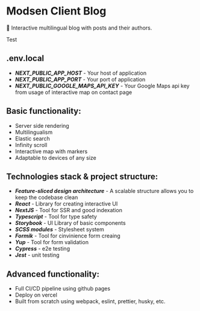 # Modsen Client Blog

🎉 Interactive multilingual blog with posts and their authors.

Test

## .env.local

- **_NEXT_PUBLIC_APP_HOST_** - Your host of application
- **_NEXT_PUBLIC_APP_PORT_** - Your port of application
- **_NEXT_PUBLIC_GOOGLE_MAPS_API_KEY_** - Your Google Maps api key from usage of interactive map on contact page

## Basic functionality:

- Server side rendering
- Multilingualism
- Elastic search
- Infinity scroll
- Interactive map with markers
- Adaptable to devices of any size

## Technologies stack & project structure:

- **_Feature-sliced design architecture_** - A scalable structure allows you to keep the codebase clean
- **_React_** - Library for creating interactive UI
- **_NextJS_** - Tool for SSR and good indexation
- **_Typescript_** - Tool for type safety
- **_Storybook_** - UI Library of basic components
- **_SCSS modules_** - Stylesheet system
- **_Formik_** - Tool for cinvinience form creaing
- **_Yup_** - Tool for form validation
- **_Cypress_** - e2e testing
- **_Jest_** - unit testing

## Advanced functionality:

- Full CI/CD pipeline using github pages
- Deploy on vercel
- Built from scratch using webpack, eslint, prettier, husky, etc.

